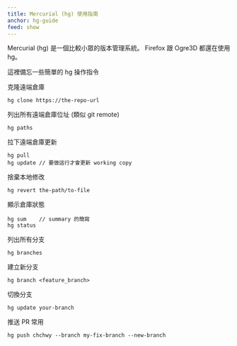 ```yaml
---
title: Mercurial (hg) 使用指南
anchor: hg-guide
feed: show
---
```


Mercurial (hg) 是一個比較小眾的版本管理系統。
Firefox 跟 Ogre3D 都還在使用 hg。

這裡備忘一些簡單的 hg 操作指令

克隆遠端倉庫

```
hg clone https://the-repo-url
```

列出所有遠端倉庫位址 (類似 git remote)

    hg paths

拉下遠端倉庫更新

    hg pull
    hg update // 要做這行才會更新 working copy

捨棄本地修改

    hg revert the-path/to-file

顯示倉庫狀態

    hg sum    // summary 的簡寫
    hg status

列出所有分支

    hg branches

建立新分支

    hg branch <feature_branch>

切換分支

    hg update your-branch

推送 PR 常用

    hg push chchwy --branch my-fix-branch --new-branch

